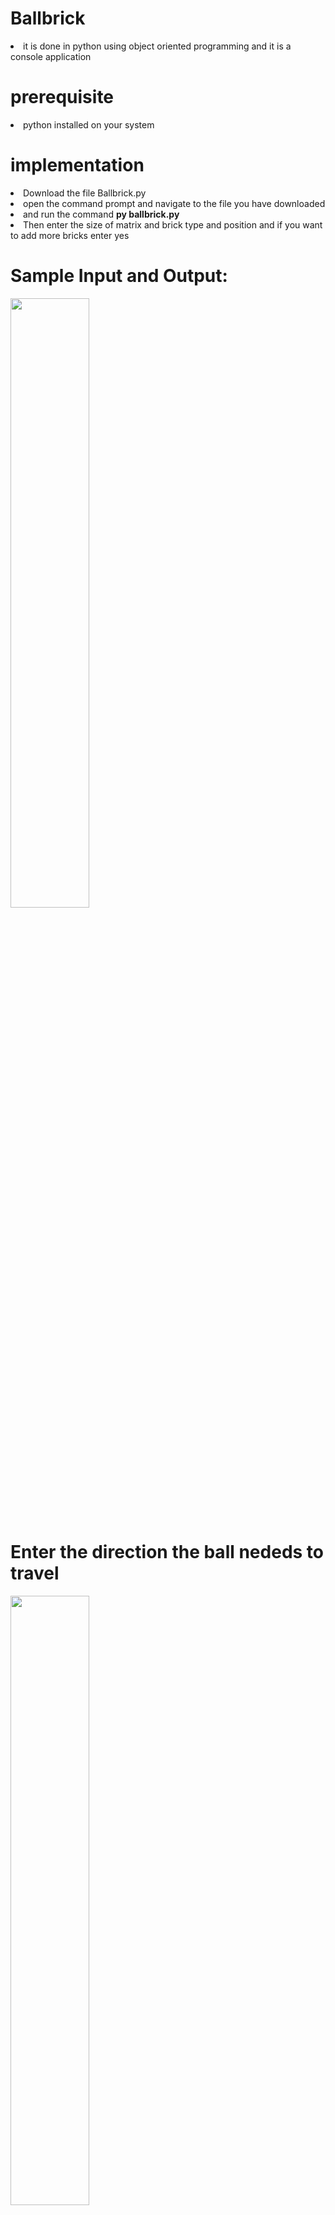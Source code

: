 # Ballbrick
<li>it is done in python using object oriented programming and it is a console application</li>
<h1>prerequisite</h1>
<li>python installed on your system</li>
<h1>implementation</h1>
<li>Download the file Ballbrick.py</li>
<li>open the command prompt and navigate to the file you have downloaded</li>
<li>and run the command <strong>py ballbrick.py</strong></li>
<li>Then enter the size of matrix and brick type and position and if you want to add more bricks enter yes</li>
<h1>Sample Input and Output:</h1>
<img src="https://user-images.githubusercontent.com/60782942/156683444-fa50677a-99ca-4e3d-b9b6-43b0210d5529.png" style="width:50%"></img>
<h1>Enter the direction the ball nededs to travel</h1>

<img src="https://user-images.githubusercontent.com/60782942/156683676-bbfe6a66-6f09-4dca-88c6-e24a5292657e.png" style="width:50%"></img>

<li>it has a feature that bricks are in numeric if the number is 2 then it has to hit the brick two time</li>

<li>it also have a demolishing features like when the user hit <strong> DE</strong> it will destroy all the bricks in entire row,if user hit DS it destroyes all the surrounding bricks </li>

<li>When the ball hits either the left or the right wall then the ball will traverse horizontally
either in right or left direction respectively. If it hits any bricks then the ball traverse
down straight to the ground level.</li>
<li>If the ball hits both wall continuously without hitting any brick then the ball is lost and
the ball has to return to its inital position (Center of the bottom most row) and the ball
count is decremented..</li>
 <li>And also the ball count is decremented if it doesn't return to the same position it
started.</li>
 <li>If all the bricks are broken before the ball count is reduced to 0 then you are the
winner or else game over.</li>
 <li>When the ball hits the top wall, the ball travels straight to the ground unless if there
are no bricks while the ball is traversing down.</li>



